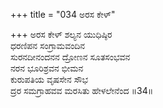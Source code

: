 +++
title = "034 ಅರಸ ಕೇಳ್"

+++
ಅರಸ ಕೇಳ್ ಶಲ್ಯನ ಯುಧಿಷ್ಠಿರ  
ಧರಣಿಪನ ಸಂಗ್ರಾಮವಂದಿನ  
ಸುರನದೀನಂದನನ ದ್ರೋಣನ ಸೂತಸಂಭವನ  
ನರನ ಭೂರಿಶ್ರವನ ಭೀಮನ  
ಕುರುಪತಿಯ ವೃಷಸೇನ ಸೌಭ  
ದ್ರರ ಸಮಗ್ರಾಹವವ ಮರಸಿತು ಹೇಳಲೇನೆಂದ     ॥34॥